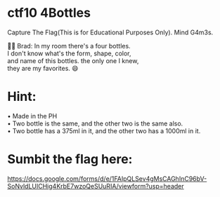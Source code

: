 
# ctf10 4Bottles
Capture The Flag(This is for Educational Purposes Only). Mind G4m3s.

🧑🏻 Brad:
In my room there's a four bottles. \
I don't know what's the form, shape, color, \
and name of this bottles. the only one I knew, \
they are my favorites. 😄

# Hint:
• Made in the PH \
• Two bottle is the same, and the other two is the same also. \
• Two bottle has a 375ml in it, and the other two has a 1000ml in it.

# Sumbit the flag here:
https://docs.google.com/forms/d/e/1FAIpQLSev4gMsCAGhInC96bV-SoNvldLUICHig4KrbE7wzoQeSUuRIA/viewform?usp=header
